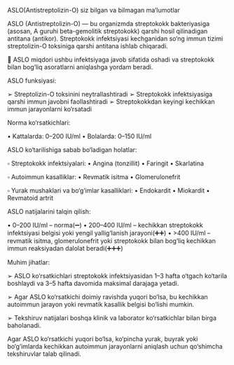 ASLO(Antistreptolizin-O) siz bilgan va bilmagan maʼlumotlar 

ASLO (Antistreptolizin-O) — bu organizmda streptokokk bakteriyasiga (asosan, A guruhi beta-gemolitik streptokokk) qarshi hosil qilinadigan antitana (antikor). Streptokokk infektsiyasi kechganidan so‘ng immun tizimi streptolizin-O toksiniga qarshi antitana ishlab chiqaradi. 

📌 ASLO miqdori ushbu infektsiyaga javob sifatida oshadi va streptokokk bilan bog‘liq asoratlarni aniqlashga yordam beradi.

ASLO funksiyasi:

➢ Streptolizin-O toksinini neytrallashtiradi
➢ Streptokokk infektsiyasiga qarshi immun javobni faollashtiradi
➢ Streptokokkdan keyingi kechikkan immun jarayonlarni ko‘rsatadi

Norma ko‘rsatkichlari:

• Kattalarda: 0–200 IU/ml
• Bolalarda: 0–150 IU/ml


ASLO ko‘tarilishiga sabab bo‘ladigan holatlar:

▫️ Streptokokk infektsiyalari:
• Angina (tonzillit)
• Faringit
• Skarlatina

▫️ Autoimmun kasalliklar:
• Revmatik isitma
• Glomerulonefrit

▫️ Yurak mushaklari va bo‘g‘imlar kasalliklari:
• Endokardit
• Miokardit
• Revmatoid artrit

ASLO natijalarini talqin qilish:

• 0–200 IU/ml – norma(➖)
• 200–400 IU/ml – kechikkan streptokokk infektsiyasi belgisi yoki yengil yallig‘lanish jarayoni(➕➕)
• >400 IU/ml – revmatik isitma, glomerulonefrit yoki streptokokk bilan bog‘liq kechikkan immun reaksiyadan dalolat beradi(➕➕➕)

Muhim jihatlar:

➢ ASLO ko‘rsatkichlari streptokokk infektsiyasidan 1–3 hafta o‘tgach ko‘tarila boshlaydi va 3–5 hafta davomida maksimal darajaga yetadi.

➢ Agar ASLO ko‘rsatkichi doimiy ravishda yuqori bo‘lsa, bu kechikkan autoimmun jarayon yoki revmatik kasallik belgisi bo‘lishi mumkin.

➢ Tekshiruv natijalari boshqa klinik va laborator ko‘rsatkichlar bilan birga baholanadi.

Agar ASLO ko‘rsatkichi yuqori bo‘lsa, ko‘pincha yurak, buyrak yoki bo‘g‘imlarda kechikkan autoimmun jarayonlarni aniqlash uchun qo‘shimcha tekshiruvlar talab qilinadi.